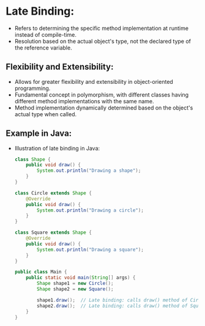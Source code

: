 # Late Binding:
  - Refers to determining the specific method implementation at runtime instead of compile-time.
  - Resolution based on the actual object's type, not the declared type of the reference variable.
## Flexibility and Extensibility:
  - Allows for greater flexibility and extensibility in object-oriented programming.
  - Fundamental concept in polymorphism, with different classes having different method implementations with the same name.
  - Method implementation dynamically determined based on the object's actual type when called.
## Example in Java:
  - Illustration of late binding in Java:
    ```java
    class Shape {
        public void draw() {
            System.out.println("Drawing a shape");
        }
    }

    class Circle extends Shape {
        @Override
        public void draw() {
            System.out.println("Drawing a circle");
        }
    }

    class Square extends Shape {
        @Override
        public void draw() {
            System.out.println("Drawing a square");
        }
    }

    public class Main {
        public static void main(String[] args) {
            Shape shape1 = new Circle();
            Shape shape2 = new Square();

            shape1.draw();  // Late binding: calls draw() method of Circle class
            shape2.draw();  // Late binding: calls draw() method of Square class
        }
    }
    ```
